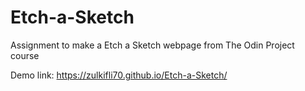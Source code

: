 # Etch-a-Sketch

Assignment to make a Etch a Sketch webpage from The Odin Project course

Demo link: https://zulkifli70.github.io/Etch-a-Sketch/
